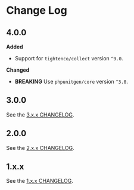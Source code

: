 # Change Log

## 4.0.0

**Added**

- Support for `tightenco/collect` version `^9.0`.

**Changed**

- **BREAKING** Use `phpunitgen/core` version `^3.0`.

## 3.0.0

See the [3.x.x CHANGELOG](https://github.com/paul-thebaud/phpunitgen-console/blob/3.x.x/CHANGELOG.md).

## 2.0.0

See the [2.x.x CHANGELOG](https://github.com/paul-thebaud/phpunitgen-console/blob/2.x.x/CHANGELOG.md).

## 1.x.x

See the [1.x.x CHANGELOG](https://github.com/paul-thebaud/phpunitgen-console/blob/1.x.x/CHANGELOG.md).
